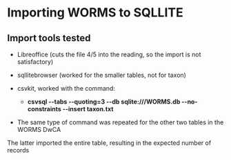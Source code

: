 # Importing WORMS to SQLLITE 

## Import tools tested 

* Libreoffice (cuts the file 4/5 into the reading, so the import is not satisfactory)
* sqllitebrowser (worked for the smaller tables, not for taxon) 
* csvkit, worked with the command:  
  
  * **csvsql --tabs --quoting=3 --db sqlite:///WORMS.db --no-constraints --insert taxon.txt**
    
* The same type of command was repeated for the other two tables in the WORMS DwCA

The latter imported the entire table, resulting in the expected number of records